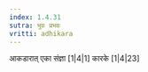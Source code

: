 ```yaml
---
index: 1.4.31
sutra: भुवः प्रभवः
vritti: adhikara
---
```


 आकडारात् एका संज्ञा [1|4|1]  कारके [1|4|23] 